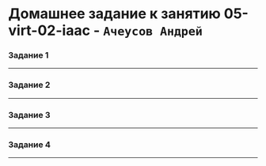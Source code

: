 # Домашнее задание к занятию  05-virt-02-iaac - `Ачеусов Андрей`

### Задание 1





---



### Задание 2





---



### Задание 3





---



### Задание 4





---


